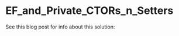 EF_and_Private_CTORs_n_Setters
==============================
See this blog post for info about this solution:
